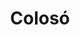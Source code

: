 ---
title: Colosó
departamento: Sucre
description: >-
  Es un municipio colombiano ubicado en el departamento de Sucre, en la
  subregión de los Montes de María. El municipio es potencial candidato a ser
  parte de la Red de pueblos patrimonios de Colombia.
grafica_ubicacion_geografica: /charts/municipios/coloso/ubicacion_geografica.html
grafica_comunidades_focalizadas: /charts/municipios/coloso/comunidades_focalizadas.html
grafica_poblacion_genero: /charts/municipios/coloso/poblacion_genero.html
grafica_area_geografica_genero: /charts/municipios/coloso/area_geografica_genero.html
grafica_pertenencia_etnica: /charts/municipios/coloso/pertenencia_etnica.html
grafica_conflicto_identidad: /charts/municipios/coloso/conflicto_identidad.html
grafica_violencia_sexual: /charts/municipios/coloso/violencia_sexual.html
grafica_violencia_fisica: /charts/municipios/coloso/violencia_fisica.html
grafica_violencia_psicologica: /charts/municipios/coloso/violencia_psicologica.html
grafica_negligencia_abandono: /charts/municipios/coloso/negligencia_abandono.html
ficha: /fichas/coloso/ficha.pdf
centros_poblados_corregimientos:
  - Chinulito
  - Bajo Don Juan
  - El Ojito
  - Calle Larga
  - Coraza
  - Desbarrancado
  - El Paraiso
  - La Ceiba
  - La Estacion
  - Marathon
  - Pueblo Nuevo
distribucion_poblacional_hombres: 4098
distribucion_poblacional_mujeres: 3705
poblacion_discapacidad: 489
asentamientos_indigenas: null
resguardos_indigenas: null
consejos_comunitarios: null
total_poblacion_victima: 6697
num_sujetos_reparacion_colectiva: 1
num_planes_retorno_reubicacion_colectiva: 10
territorio_entidades_snariv_sivjrnr:
  - Servicio Nacional de Aprendizaje (SENA) (SNARIV)
  - Instituto Colombiano de Bienestar Familiar (ICBF) (SNARIV)
  - Enlace de víctimas Municipal (SNARIV)
  - Más familias en Acción (SNARIV)
priorizacion_convivencia_social_salud_mental: >-
  Prevalencia por VIH/SIDA,Embarazo en Adolescentes (10-19 años),Alta derivación
  de partos
region: Montes de María
priorizacion_sexualidad_derechos_sexuales_reproductivos: >-
  Discapacidad en personas mayores,Alta dependencia infantil,Población víctima
  del conflicto armado
priorizacion_gestion_diferencial_poblaciones_vulnerables: >-
  "Debilidades en infraestructura, dotación, talento humano para desarrollar
  acciones de IVC",Contratación tardía de talento humano para acciones en salud
  pública,Debilidades en la calidad del RIPS y del registro clínico
priorizacion_fortalecimiento_autoridad_sanitaria: >-
  "Debilidades en infraestructura, dotación, talento humano para desarrollar
  acciones de IVC",Contratación tardía de talento humano para acciones en salud
  pública,Debilidades en la calidad del RIPS y del registro clínico
eventos_salud_publica_predominantes:
  - Agresiones por animales potencialmente transmisores de rabia
  - Vigilancia en salud pública de la violencia de género e intrafamiliar
  - Intoxicaciones
  - Bajo peso al nacer
  - Dengue
  - Intento de suicidio
  - VIH/Sida/Mortalidad Por Sida
  - Desnutrición aguda en menores de 5 años
  - Leishmaniasis Cutánea
  - Accidente ofídico
rips_salud_mental_poblacion_general:
  - Perturbación de la actividad y de la atención
  - Trastorno afectivo bipolar
  - Trastorno de lenguaje expresivo
  - Trastorno de ansiedad
  - Trastorno mixto de ansiedad y depresión
servicios_telemedicina_mpio_depto:
  - No hay habilitados servicios aún
total_pobreza_multidimensional: 69,60%
pobreza_multidimensional_urbano: 56,20%
pobreza_multidimensional_centro_poblado_rural_disperso: 62,20%
ppales_actividades_economicas:
  - Sector Servicios y Comercio
  - Agricultura
  - Ganadería
  - Piscicultura
  - Turismo de Naturaleza y Rural
observaciones_ppales_actividades_economicas: |-
  Servicios y Comercio en zona urbana
  Agrícola (Yuca, Ñame, Plátano, Maíz, Arroz, Tabaco Rubio)
  Pecuaria (pastoreo)
  Piscicultura
  Turismo de Naturaleza y Rural
ppal_vocacion_mpio:
  - Agricultura
  - Agroforestal
observaciones_ppal_vocacion_mpio: null
trabajo_informal: 94,10%
ppal_uso_suelo:
  - Agricultura
  - Forestal
  - Ganadería
observaciones_ppal_uso_suelo: null
espacios_socio_comunitarios:
  - Polideportivo España
  - ' Coliseo de Ferias y de toros Héctor Jose'
  - ' Cancha de futbol Las campesinas'
  - ' CASA ARANGO BIBLIOTECA PÚBLICA ANA MARÍA VERBEL DE VERBEL'
medios_comunicacion:
  - COLOSO STEREO (Ricaurte)
  - ' Perifoneo'
iniciativas_org_sociedad_civil: '22'
programas_usaid:
  - Nuestra Tierra Próspera
  - ' Riqueza Natural 2017-2022'
comunidades:
  - label: Paraiso
    slug: paraiso
    permalink: /comunidad-focalizada/paraiso
  - label: ' Coraza'
    slug: coraza
    permalink: /comunidad-focalizada/coraza
  - label: ' La Estación'
    slug: la-estacion
    permalink: /comunidad-focalizada/la-estacion
  - label: ' La Esmeralda'
    slug: la-esmeralda
    permalink: /comunidad-focalizada/la-esmeralda
download_file: /reportes/coloso.pdf
layout: territorio

---